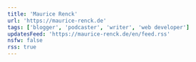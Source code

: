 ```yaml
---
title: 'Maurice Renck'
url: 'https://maurice-renck.de'
tags: ['blogger', 'podcaster', 'writer', 'web developer']
updatesFeed: 'https://maurice-renck.de/en/feed.rss'
nsfw: false
rss: true
---
```

